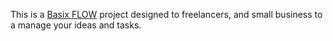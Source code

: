 This is a [Basix FLOW](https://flow.basixdigital.com.br/) project designed to freelancers, and small business to a manage your ideas and tasks.
